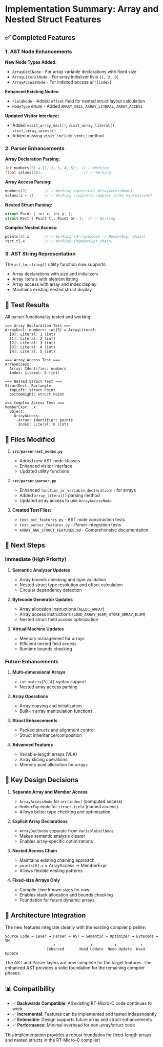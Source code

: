 # Implementation Summary: Array and Nested Struct Features

## ✅ Completed Features

### 1. AST Node Enhancements

**New Node Types Added:**
- `ArrayDeclNode` - For array variable declarations with fixed size
- `ArrayLiteralNode` - For array initializer lists `{1, 2, 3}`
- `ArrayAccessNode` - For indexed access `arr[index]`

**Enhanced Existing Nodes:**
- `FieldNode` - Added `offset` field for nested struct layout calculation
- `NodeType` enum - Added `ARRAY_DECL`, `ARRAY_LITERAL`, `ARRAY_ACCESS`

**Updated Visitor Interface:**
- Added `visit_array_decl()`, `visit_array_literal()`, `visit_array_access()`
- Added missing `visit_include_stmt()` method

### 2. Parser Enhancements

**Array Declaration Parsing:**
```c
int numbers[5] = {1, 2, 3, 4, 5};  // ✅ Working
float values[10];                   // ✅ Working
```

**Array Access Parsing:**
```c
numbers[0]        // ✅ Working (generates ArrayAccessNode)
values[i + 1]     // ✅ Working (supports complex index expressions)
```

**Nested Struct Parsing:**
```c
struct Point { int x; int y; };
struct Rect { Point tl; Point br; };  // ✅ Working
```

**Complex Nested Access:**
```c
points[0].x       // ✅ Working (ArrayAccess -> MemberExpr chain)
rect.tl.x         // ✅ Working (MemberExpr chain)
```

### 3. AST String Representation

The `ast_to_string()` utility function now supports:
- Array declarations with size and initializers
- Array literals with element listing
- Array access with array and index display
- Maintains existing nested struct display

## 🧪 Test Results

All parser functionality tested and working:

```
=== Array Declaration Test ===
ArrayDecl: numbers: int[5] = ArrayLiteral:
  [0]: Literal: 1 (int)
  [1]: Literal: 2 (int)
  [2]: Literal: 3 (int)
  [3]: Literal: 4 (int)
  [4]: Literal: 5 (int)

=== Array Access Test ===
ArrayAccess:
  Array: Identifier: numbers
  Index: Literal: 0 (int)

=== Nested Struct Test ===
StructDecl: Rectangle
  topLeft: struct Point
  bottomRight: struct Point

=== Complex Access Test ===
MemberExpr: .x
  Object:
    ArrayAccess:
      Array: Identifier: points
      Index: Literal: 0 (int)
```

## 📁 Files Modified

1. **`src/parser/ast_nodes.py`**
   - Added new AST node classes
   - Enhanced visitor interface
   - Updated utility functions

2. **`src/parser/parser.py`**
   - Enhanced `function_or_variable_declaration()` for arrays
   - Added `array_literal()` parsing method
   - Updated array access to use `ArrayAccessNode`

3. **Created Test Files:**
   - `test_ast_features.py` - AST node construction tests
   - `test_parser_features.py` - Parser integration tests
   - `ARRAY_AND_STRUCT_FEATURES.md` - Comprehensive documentation

## 🔄 Next Steps

### Immediate (High Priority)
1. **Semantic Analyzer Updates**
   - Array bounds checking and type validation
   - Nested struct type resolution and offset calculation
   - Circular dependency detection

2. **Bytecode Generator Updates**
   - Array allocation instructions (`ALLOC_ARRAY`)
   - Array access instructions (`LOAD_ARRAY_ELEM`, `STORE_ARRAY_ELEM`)
   - Nested struct field access optimization

3. **Virtual Machine Updates**
   - Memory management for arrays
   - Efficient nested field access
   - Runtime bounds checking

### Future Enhancements
1. **Multi-dimensional Arrays**
   - `int matrix[3][4]` syntax support
   - Nested array access parsing

2. **Array Operations**
   - Array copying and initialization
   - Built-in array manipulation functions

3. **Struct Enhancements**
   - Packed structs and alignment control
   - Struct inheritance/composition

4. **Advanced Features**
   - Variable-length arrays (VLA)
   - Array slicing operations
   - Memory pool allocation for arrays

## 🎯 Key Design Decisions

1. **Separate Array and Member Access**
   - `ArrayAccessNode` for `arr[index]` (computed access)
   - `MemberExprNode` for `struct.field` (named access)
   - Allows better type checking and optimization

2. **Explicit Array Declarations**
   - `ArrayDeclNode` separate from `VariableDeclNode`
   - Makes semantic analysis clearer
   - Enables array-specific optimizations

3. **Nested Access Chain**
   - Maintains existing chaining approach
   - `points[0].x` = ArrayAccess -> MemberExpr
   - Allows flexible nesting patterns

4. **Fixed-size Arrays Only**
   - Compile-time known sizes for now
   - Enables stack allocation and bounds checking
   - Foundation for future dynamic arrays

## 🔧 Architecture Integration

The new features integrate cleanly with the existing compiler pipeline:

```
Source Code → Lexer → Parser → AST → Semantic → Optimizer → Bytecode → VM
                      ↑                ↑          ↑           ↑
                   Enhanced       Need Update  Need Update  Need Update
```

The AST and Parser layers are now complete for the target features. The enhanced AST provides a solid foundation for the remaining compiler phases.

## 📊 Compatibility

- ✅ **Backwards Compatible**: All existing RT-Micro-C code continues to work
- ✅ **Incremental**: Features can be implemented and tested independently  
- ✅ **Extensible**: Design supports future array and struct enhancements
- ✅ **Performance**: Minimal overhead for non-array/struct code

This implementation provides a robust foundation for fixed-length arrays and nested structs in the RT-Micro-C compiler!
